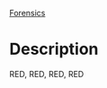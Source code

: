 [Forensics](https://play.picoctf.org/practice/challenge/460?page=2)

# Description
RED, RED, RED, RED


